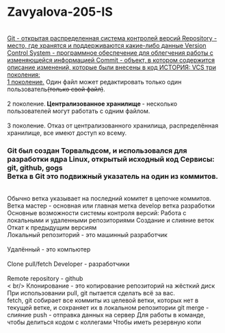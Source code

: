 # Zavyalova-205-IS
<br/><u>Git - открытая распределенная система контролей версий Repository - место, где
хранятся и поддерживаются какие-либо данные Version Control System - программное
обеспечение для облегчения работы с изменяющейся информацией Commit - объект, в
котором содержится описание изменений, которые были внесены в код ИСТОРИЯ: VCS
три поколения:<br/> 1 поколение.</u> Один файл может редактировать только один
пользователь<s>(только свой файл)</s>.</br><br/> 2 поколение.<b> Централизованное хранилище </b> -
несколько пользователей могут работать с одним файлом.</br><br/> 3 поколение. Отказ от
централизованного хранилища, распределённая хранилище, все имеют доступ ко
всему.</br><h3/> Git был создан Торвальдсом, и использовался для разработки ядра Linux,
открытый исходный код Сервисы: git, github, gogs<br/> Ветка в Git это подвижный указатель
на один из коммитов.</h3></br> Обычно ветка указывает на последний комитет в цепочке
коммитов. Ветка мастер - основная или главная метка develop ветка разработки
Основные возможности системы контроля версий: Работа с локальными и удаленными
репозиториями Создание и слияние веток Откат к предыдущим версиям<br/> Локальный
репозиторий - это машинный разработчик</br><br/> Удалённый - это компьютер</br><br/> Clone pull/fetch
Developer - разработчики</br><br/> Remote repository - github</br>< br/> Клонирование - это копирование
репозиторий на жёсткий диск При использовании pull, git пытается сделать всё за вас.</br>
fetch, git собирает все коммиты из целевой ветки, которых нет в текущей ветке, и
сохраняет их в локальном репозитории git merge - слияние push - отправка данных на
сервер Для работы в команде, чтобы делиться кодом с коллегами Чтобы иметь
резервную копи
